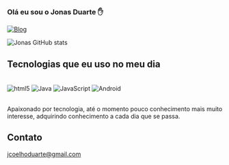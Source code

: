 ### Olá eu sou o Jonas Duarte ✋
[![Blog](https://img.shields.io/badge/Instagram-E4405F?style=for-the-badge&logo=instagram&logoColor=white)](https://www.instagram.com/jonas.duarte.9883)

![Jonas GitHub stats](https://github-readme-stats.vercel.app/api?username=JonasCDuarte&show_icons=true&theme=dracula)
## Tecnologias que eu uso no meu dia

<div style="display: inline_block"><br/>
  <img align="center" alt="html5" src="https://img.shields.io/badge/Python-14354C?style=for-the-badge&logo=python&logoColor=white" />
  <img align="center" alt="Java" src="https://img.shields.io/badge/Java-ED8B00?style=for-the-badge&logo=openjdk&logoColor=white" />
   <img align="center" alt="JavaScript" src="https://img.shields.io/badge/JavaScript-323330?style=for-the-badge&logo=javascript&logoColor=F7DF1E"/>
    <img align="center" alt="Android" src="https://img.shields.io/badge/Android-3DDC84?style=for-the-badge&logo=android&logoColor=white" />
</div><br/>

Apaixonado por tecnologia, até o momento pouco conhecimento mais muito interesse, adquirindo conhecimento a cada dia que se passa.

## Contato
jcoelhoduarte@gmail.com
